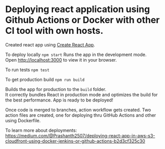 # Deploying react application using Github Actions or Docker with other CI tool with own hosts.

Created react app using [Create React App](https://github.com/facebook/create-react-app).

To deploy locally
`npm start`
Runs the app in the development mode.\
Open [http://localhost:3000](http://localhost:3000) to view it in your browser.

To run tests
`npm test`

To get production build
`npm run build`

Builds the app for production to the `build` folder.\
It correctly bundles React in production mode and optimizes the build for the best performance.
App is ready to be deployed!

Once code is merged to branches, action workflow gets created.
Two action files are created, one for deploying thru GitHub Actions and other using Dockerfile.

To learn more about deployments:
https://medium.com/@Prashanth2507/deploying-react-app-in-aws-s3-cloudfront-using-docker-jenkins-or-github-actions-b2d3cf325c30
